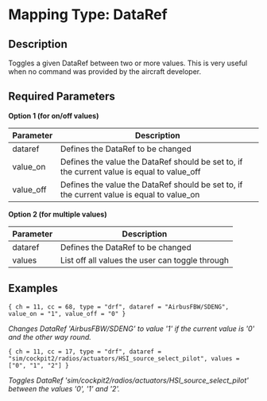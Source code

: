 # Mapping Type: DataRef

## Description

Toggles a given DataRef between two or more values. This is very useful when no command was provided by the aircraft developer.

## Required Parameters

**Option 1 (for on/off values)**

| Parameter | Description                                                                                |
|-----------|--------------------------------------------------------------------------------------------|
| dataref   | Defines the DataRef to be changed                                                          |
| value_on  | Defines the value the DataRef should be set to, if the current value is equal to value_off |
| value_off | Defines the value the DataRef should be set to, if the current value is equal to value_on  |

**Option 2 (for multiple values)**

| Parameter | Description                                                                                |
|-----------|--------------------------------------------------------------------------------------------|
| dataref   | Defines the DataRef to be changed                                                          |
| values    | List off all values the user can toggle through                                            |

## Examples
```
{ ch = 11, cc = 68, type = "drf", dataref = "AirbusFBW/SDENG", value_on = "1", value_off = "0" }
```
*Changes DataRef 'AirbusFBW/SDENG' to value '1' if the current value is '0' and the other way round.*

```
{ ch = 11, cc = 17, type = "drf", dataref = "sim/cockpit2/radios/actuators/HSI_source_select_pilot", values = ["0", "1", "2"] }
```
*Toggles DataRef 'sim/cockpit2/radios/actuators/HSI_source_select_pilot' between the values '0', '1' and '2'.*
